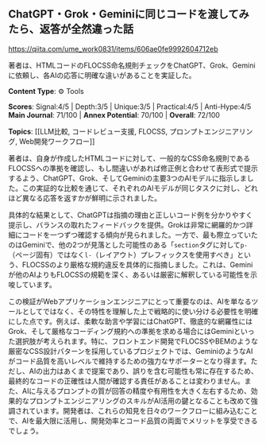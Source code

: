 ## ChatGPT・Grok・Geminiに同じコードを渡してみたら、返答が全然違った話

https://qiita.com/ume_work0831/items/606ae0fe9992604712eb

著者は、HTMLコードのFLOCSS命名規則チェックをChatGPT、Grok、Geminiに依頼し、各AIの応答に明確な違いがあることを実証した。

**Content Type**: ⚙️ Tools

**Scores**: Signal:4/5 | Depth:3/5 | Unique:3/5 | Practical:4/5 | Anti-Hype:4/5
**Main Journal**: 71/100 | **Annex Potential**: 70/100 | **Overall**: 72/100

**Topics**: [[LLM比較, コードレビュー支援, FLOCSS, プロンプトエンジニアリング, Web開発ワークフロー]]

著者は、自身が作成したHTMLコードに対して、一般的なCSS命名規則であるFLOCSSへの準拠を確認し、もし間違いがあれば修正例と合わせて表形式で提示するよう、ChatGPT、Grok、そしてGeminiの主要3つのAIモデルに指示しました。この実証的な比較を通じて、それぞれのAIモデルが同じタスクに対し、どれほど異なる応答を返すかが鮮明に示されました。

具体的な結果として、ChatGPTは指摘の理由と正しいコード例を分かりやすく提示し、バランスの取れたフィードバックを提供。Grokは非常に網羅的かつ詳細にコードを一つずつ確認する傾向が見られました。一方で、最も際立っていたのはGeminiで、他の2つが見落とした可能性のある「`section`タグに対して`p-`（ページ固有）ではなく`l-`（レイアウト）プレフィックスを使用すべき」という、FLOCSSのより厳格な規約違反を具体的に指摘しました。これは、Geminiが他のAIよりもFLOCSSの規範を深く、あるいは厳密に解釈している可能性を示唆しています。

この検証がWebアプリケーションエンジニアにとって重要なのは、AIを単なるツールとしてではなく、その特性を理解した上で戦略的に使い分ける必要性を明確にした点です。例えば、柔軟な助言や学習にはChatGPT、徹底的な網羅性にはGrok、そして厳格なコーディング規約への準拠を求める場合にはGeminiといった選択肢が考えられます。特に、フロントエンド開発でFLOCSSやBEMのような厳密なCSS設計パターンを採用しているプロジェクトでは、GeminiのようなAIがコード品質を高いレベルで維持するための強力なサポーターとなり得ます。ただし、AIの出力はあくまで提案であり、誤りを含む可能性も常に存在するため、最終的なコードの正確性は人間が確認する責任があることは変わりません。また、AIに与えるプロンプトの質が回答の精度や有用性を大きく左右するため、効果的なプロンプトエンジニアリングのスキルがAI活用の鍵となることも改めて強調されています。開発者は、これらの知見を日々のワークフローに組み込むことで、AIを最大限に活用し、開発効率とコード品質の両面でメリットを享受できるでしょう。